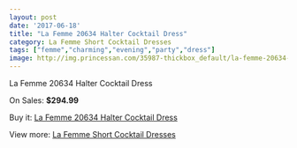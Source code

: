 ```yaml
---
layout: post
date: '2017-06-18'
title: "La Femme 20634 Halter Cocktail Dress"
category: La Femme Short Cocktail Dresses
tags: ["femme","charming","evening","party","dress"]
image: http://img.princessan.com/35987-thickbox_default/la-femme-20634-halter-cocktail-dress.jpg
---
```

La Femme 20634 Halter Cocktail Dress

On Sales: **$294.99**
<a href="https://www.princessan.com/en/16812-la-femme-20634-halter-cocktail-dress.html"><amp-img layout="responsive" width="600" height="600" src="//img.princessan.com/35987-thickbox_default/la-femme-20634-halter-cocktail-dress.jpg" alt="La Femme 20634 Halter Cocktail Dress 0" /></a>
<a href="https://www.princessan.com/en/16812-la-femme-20634-halter-cocktail-dress.html"><amp-img layout="responsive" width="600" height="600" src="//img.princessan.com/35988-thickbox_default/la-femme-20634-halter-cocktail-dress.jpg" alt="La Femme 20634 Halter Cocktail Dress 1" /></a>

Buy it: [La Femme 20634 Halter Cocktail Dress](https://www.princessan.com/en/16812-la-femme-20634-halter-cocktail-dress.html "La Femme 20634 Halter Cocktail Dress")

View more: [La Femme Short Cocktail Dresses](https://www.princessan.com/en/140- "La Femme Short Cocktail Dresses")